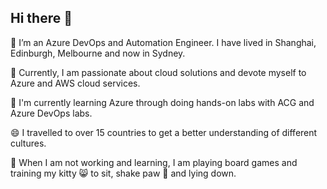 ## Hi there 👋

<!--
**wujenny15/wujenny15** is a ✨ _special_ ✨ repository because its `README.md` (this file) appears on your GitHub profile.

Here are some ideas to get you started:

- 🔭 I’m currently working on ...
- 🌱 I’m currently learning ...
- 👯 I’m looking to collaborate on ...
- 🤔 I’m looking for help with ...
- 💬 Ask me about ...
- 📫 How to reach me: ...
- 😄 Pronouns: ...
- ⚡ Fun fact: ...
-->

🔭 I’m an Azure DevOps and Automation Engineer. I have lived in Shanghai, Edinburgh, Melbourne and now in Sydney.
 
💙 Currently, I am passionate about cloud solutions and devote myself to Azure and AWS cloud services.

🌱 I'm currently learning Azure through doing hands-on labs with ACG and Azure DevOps labs.

😄 I travelled to over 15 countries to get a better understanding of different cultures.

🌿 When I am not working and learning, I am playing board games and training my kitty 😸 to sit, shake paw 👋 and lying down.
